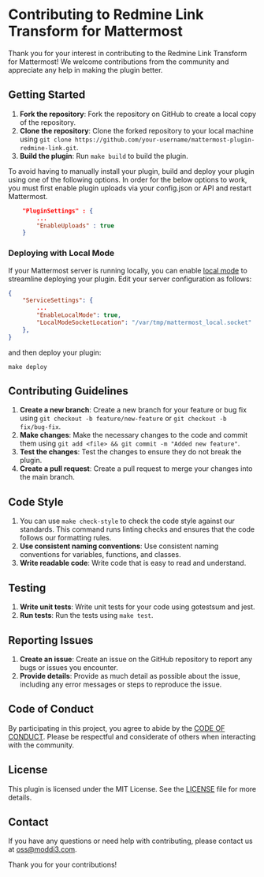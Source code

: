 # Contributing to Redmine Link Transform for Mattermost

Thank you for your interest in contributing to the Redmine Link Transform for Mattermost! We welcome contributions from the community and appreciate any help in making the plugin better.

## Getting Started

1. **Fork the repository**: Fork the repository on GitHub to create a local copy of the repository.
2. **Clone the repository**: Clone the forked repository to your local machine using `git clone https://github.com/your-username/mattermost-plugin-redmine-link.git`.
3. **Build the plugin**: Run `make build` to build the plugin.

To avoid having to manually install your plugin, build and deploy your plugin using one of the following options. In order for the below options to work, you must first enable plugin uploads via your config.json or API and restart Mattermost.

```json
    "PluginSettings" : {
        ...
        "EnableUploads" : true
    }
```

### Deploying with Local Mode

If your Mattermost server is running locally, you can enable [local mode](https://docs.mattermost.com/administration/mmctl-cli-tool.html#local-mode) to streamline deploying your plugin. Edit your server configuration as follows:

```json
{
    "ServiceSettings": {
        ...
        "EnableLocalMode": true,
        "LocalModeSocketLocation": "/var/tmp/mattermost_local.socket"
    },
}
```

and then deploy your plugin:
```
make deploy
```

## Contributing Guidelines

1. **Create a new branch**: Create a new branch for your feature or bug fix using `git checkout -b feature/new-feature` or `git checkout -b fix/bug-fix`.
2. **Make changes**: Make the necessary changes to the code and commit them using `git add <file> && git commit -m "Added new feature"`.
3. **Test the changes**: Test the changes to ensure they do not break the plugin.
4. **Create a pull request**: Create a pull request to merge your changes into the main branch.

## Code Style

1. You can use `make check-style` to check the code style against our standards. This command runs linting checks and ensures that the code follows our formatting rules.
2. **Use consistent naming conventions**: Use consistent naming conventions for variables, functions, and classes.
3. **Write readable code**: Write code that is easy to read and understand.

## Testing

1. **Write unit tests**: Write unit tests for your code using gotestsum and jest.
2. **Run tests**: Run the tests using `make test`.

## Reporting Issues

1. **Create an issue**: Create an issue on the GitHub repository to report any bugs or issues you encounter.
2. **Provide details**: Provide as much detail as possible about the issue, including any error messages or steps to reproduce the issue.

## Code of Conduct

By participating in this project, you agree to abide by the [CODE OF CONDUCT](CODE_OF_CONDUCT.md). Please be respectful and considerate of others when interacting with the community.

## License

This plugin is licensed under the MIT License. See the [LICENSE](LICENSE) file for more details.

## Contact

If you have any questions or need help with contributing, please contact us at [oss@moddi3.com](mailto:oss@moddi3.com).

Thank you for your contributions!
